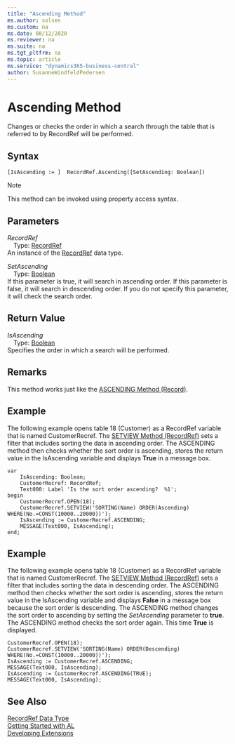 ```yaml
---
title: "Ascending Method"
ms.author: solsen
ms.custom: na
ms.date: 08/12/2020
ms.reviewer: na
ms.suite: na
ms.tgt_pltfrm: na
ms.topic: article
ms.service: "dynamics365-business-central"
author: SusanneWindfeldPedersen
---
```

[//]: # (START>DO_NOT_EDIT)
[//]: # (IMPORTANT:Do not edit any of the content between here and the END>DO_NOT_EDIT.)
[//]: # (Any modifications should be made in the .xml files in the ModernDev repo.)
# Ascending Method
Changes or checks the order in which a search through the table that is referred to by RecordRef will be performed.


## Syntax
```
[IsAscending := ]  RecordRef.Ascending([SetAscending: Boolean])
```
> [!NOTE]  
> This method can be invoked using property access syntax.  
## Parameters
*RecordRef*  
&emsp;Type: [RecordRef](recordref-data-type.md)  
An instance of the [RecordRef](recordref-data-type.md) data type.  

*SetAscending*  
&emsp;Type: [Boolean](../boolean/boolean-data-type.md)  
If this parameter is true, it will search in ascending order. If this parameter is false, it will search in descending order. If you do not specify this parameter, it will check the search order.  


## Return Value
*IsAscending*  
&emsp;Type: [Boolean](../boolean/boolean-data-type.md)  
Specifies the order in which a search will be performed.  


[//]: # (IMPORTANT: END>DO_NOT_EDIT)

## Remarks  
 This method works just like the [ASCENDING Method \(Record\)](../../methods/devenv-ascending-method-record.md).  
  
## Example  
 The following example opens table 18 \(Customer\) as a RecordRef variable that is named CustomerRecref. The [SETVIEW Method (RecordRef)](recordref-setview-method.md) sets a filter that includes sorting the data in ascending order. The ASCENDING method then checks whether the sort order is ascending, stores the return value in the IsAscending variable and displays **True** in a message box. 
    
  
```
var
    IsAscending: Boolean;
    CustomerRecref: RecordRef;
    Text000: Label 'Is the sort order ascending?  %1';
begin
    CustomerRecref.OPEN(18);  
    CustomerRecref.SETVIEW('SORTING(Name) ORDER(Ascending) WHERE(No.=CONST(10000..20000))');  
    IsAscending := CustomerRecref.ASCENDING;  
    MESSAGE(Text000, IsAscending);  
end;
```  
  
## Example  
 The following example opens table 18 \(Customer\) as a RecordRef variable that is named CustomerRecref. The [SETVIEW Method (RecordRef)](recordref-setview-method.md) sets a filter that includes sorting the data in descending order. The ASCENDING method then checks whether the sort order is ascending, stores the return value in the IsAscending variable and displays **False** in a message box because the sort order is descending. The ASCENDING method changes the sort order to ascending by setting the *SetAscending* parameter to **true**. The ASCENDING method checks the sort order again. This time **True** is displayed.  
  
```  
CustomerRecref.OPEN(18);  
CustomerRecref.SETVIEW('SORTING(Name) ORDER(Descending) WHERE(No.=CONST(10000..20000))');  
IsAscending := CustomerRecref.ASCENDING;  
MESSAGE(Text000, IsAscending);  
IsAscending := CustomerRecref.ASCENDING(TRUE);  
MESSAGE(Text000, IsAscending);  
```  
  

## See Also
[RecordRef Data Type](recordref-data-type.md)  
[Getting Started with AL](../../devenv-get-started.md)  
[Developing Extensions](../../devenv-dev-overview.md)
